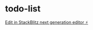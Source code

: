 # todo-list

[Edit in StackBlitz next generation editor ⚡️](https://stackblitz.com/~/github.com/abhilashdurgam454/todo-list)